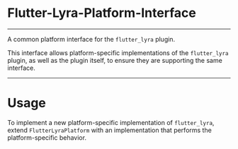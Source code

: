 # Flutter-Lyra-Platform-Interface

---

A common platform interface for the `flutter_lyra` plugin.

This interface allows platform-specific implementations of the `flutter_lyra` plugin, as well as the plugin itself, to ensure they are supporting the same interface.

---

# Usage

To implement a new platform-specific implementation of `flutter_lyra`, extend `FlutterLyraPlatform` with an implementation that performs the platform-specific behavior.
